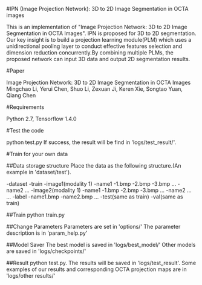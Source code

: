 #IPN (Image Projection Network): 3D to 2D Image Segmentation in OCTA images

This is an implementation of "Image Projection Network: 3D to 2D Image Segmentation in OCTA Images". IPN is proposed for 3D to 2D segmentation. Our key insight is to build a projection learning module(PLM) which uses a unidirectional pooling layer to conduct effective features selection and dimension reduction concurrently.By combining multiple PLMs, the proposed network can input 3D data and output 2D segmentation results.

#Paper

Image Projection Network: 3D to 2D Image Segmentation in OCTA Images
Mingchao Li, Yerui Chen, Shuo Li, Zexuan Ji, Keren Xie, Songtao Yuan, Qiang Chen

#Requirements

Python 2.7, Tensorflow 1.4.0

#Test the code

python test.py
If success, the result will be find in 'logs/test_result/'.

#Train for your own data

##Data storage structure
Place the data as the following structure.(An example in 'dataset/test').

-dataset
    -train
        -image1(modality 1)
            -name1
                -1.bmp
                -2.bmp
                -3.bmp
                ...
            -name2
            ...
        -image2(modality 1)
            -name1
                -1.bmp
                -2.bmp
                -3.bmp
                ...
            -name2
            ...
        ...
        -label
            -name1.bmp
            -name2.bmp
            ...
    -test(same as train)
    -val(same as train)

##Train
python train.py
 
##Change Parameters
Parameters are set in 'options/'
The parameter description is in 'param_help.py'

##Model Saver
The best model is saved in 'logs/best_model/'
Other models are saved in 'logs/checkpoints/'

##Result
python test.py.
The results will be saved in 'logs/test_result'.
Some examples of our results and corresponding OCTA projection maps are in 'logs/other results/'

